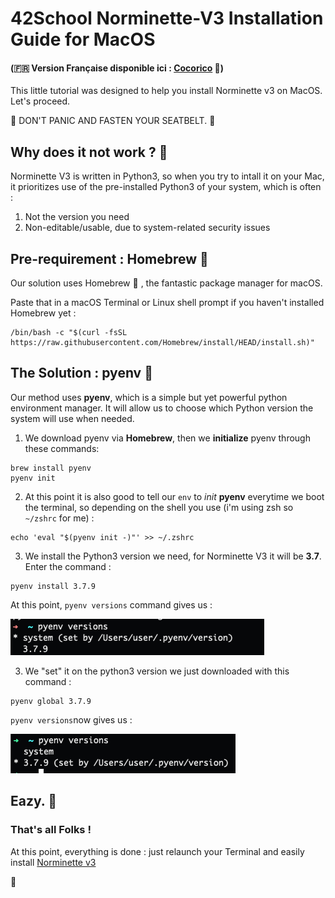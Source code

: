 # 42School Norminette-V3 Installation Guide for MacOS

#### (🇫🇷  Version Française disponible ici : [Cocorico](https://github.com/ftputGuigz/Norminette_v3_MacOS_installation_guide/blob/master/fr.README.md) 🐓)

This little tutorial was designed to help you install Norminette v3 on MacOS. Let's proceed.

🛫  DON'T PANIC AND FASTEN YOUR SEATBELT. 🛬

## Why does it not work ? 🧐 

Norminette V3 is written in Python3, so when you try to intall it on your Mac, it prioritizes use of the pre-installed Python3 of your system, which is often :  

1) Not the version you need
2) Non-editable/usable, due to system-related security issues

## Pre-requirement : Homebrew 🍺

Our solution uses Homebrew 🍺 , the fantastic package manager for macOS. 

Paste that in a macOS Terminal or Linux shell prompt if you haven't installed Homebrew yet :

```
/bin/bash -c "$(curl -fsSL https://raw.githubusercontent.com/Homebrew/install/HEAD/install.sh)"
```

## The Solution : pyenv 🐍
Our method uses **pyenv**, which is a simple but yet powerful python environment manager. It will allow us to choose which Python version the system will use when needed. 

1) We download pyenv via **Homebrew**, then we **initialize** pyenv through these commands: 
```
brew install pyenv
pyenv init
```
2) At this point it is also good to tell our `env` to _init_ **pyenv** everytime we boot the terminal, so depending on the shell you use (i'm using zsh so `~/zshrc` for me) :

```
echo 'eval "$(pyenv init -)"' >> ~/.zshrc
```

3) We install the Python3 version we need, for Norminette V3 it will be **3.7**. Enter the command :
```
pyenv install 3.7.9
```

At this point, `pyenv versions` command gives us : 

![Capture d'écran](./img/Screenshot.png)

3) We "set" it on the python3 version we just downloaded with this command :
```
pyenv global 3.7.9
```

`pyenv versions`now gives us : 

![Capture d'écran](./img/Screenshot2.png)

## Eazy. 💯
### That's all Folks !
At this point, everything is done : just relaunch your Terminal and easily install [Norminette v3](https://github.com/42School/norminette)

🚀


